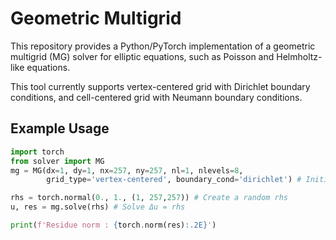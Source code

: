 # Geometric Multigrid


This repository provides a Python/PyTorch implementation of a geometric multigrid (MG) solver for elliptic equations, such as Poisson and Helmholtz-like equations.

This tool currently supports vertex-centered grid with Dirichlet boundary conditions, and cell-centered grid with Neumann boundary conditions.

## Example Usage

```Python
import torch
from solver import MG
mg = MG(dx=1, dy=1, nx=257, ny=257, nl=1, nlevels=8,
        grid_type='vertex-centered', boundary_cond='dirichlet') # Initialize the solver

rhs = torch.normal(0., 1., (1, 257,257)) # Create a random rhs
u, res = mg.solve(rhs) # Solve Δu = rhs

print(f'Residue norm : {torch.norm(res):.2E}')
```
